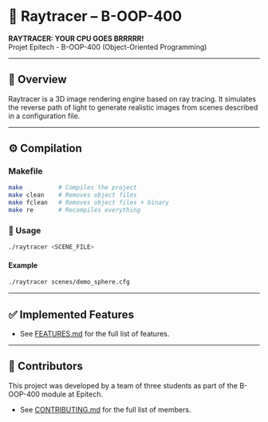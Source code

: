 # 🎯 Raytracer – B-OOP-400

**RAYTRACER: YOUR CPU GOES BRRRRR!**  
Projet Epitech - B-OOP-400 (Object-Oriented Programming)

---

## 📝 Overview

Raytracer is a 3D image rendering engine based on ray tracing. It simulates the reverse path of light to generate realistic images from scenes described in a configuration file.

---

## ⚙️ Compilation

### Makefile

```bash
make          # Compiles the project
make clean    # Removes object files
make fclean   # Removes object files + binary
make re       # Recompiles everything
```

### 🚀 Usage

```bash
./raytracer <SCENE_FILE>
```

#### Example

```bash
./raytracer scenes/demo_sphere.cfg
```

---

## ✅ Implemented Features

- See [FEATURES.md](docs/FEATURES.md) for the full list of features.

---

## 👥 Contributors

This project was developed by a team of three students as part of the B-OOP-400 module at Epitech.

- See [CONTRIBUTING.md](CONTRIBUTING.md) for the full list of members.
